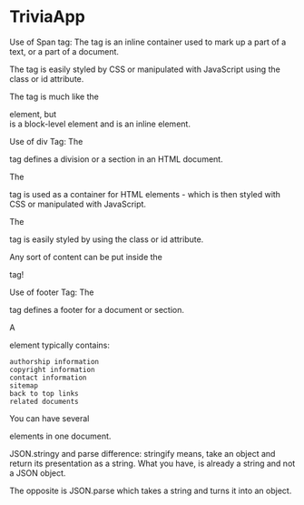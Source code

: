 # TriviaApp

Use of Span tag:
The <span> tag is an inline container used to mark up a part of a text, or a part of a document.

The <span> tag is easily styled by CSS or manipulated with JavaScript using the class or id attribute.

The <span> tag is much like the <div> element, but <div> is a block-level element and <span> is an inline element.

Use of div Tag:
The <div> tag defines a division or a section in an HTML document.

The <div> tag is used as a container for HTML elements - which is then styled with CSS or manipulated with JavaScript.

The <div> tag is easily styled by using the class or id attribute.

Any sort of content can be put inside the <div> tag! 

Use of footer Tag:
The <footer> tag defines a footer for a document or section.

A <footer> element typically contains:

    authorship information
    copyright information
    contact information
    sitemap
    back to top links
    related documents

You can have several <footer> elements in one document.

JSON.stringy and parse difference:
stringify means, take an object and return its presentation as a string. What you have, is already a string and not a JSON object.

The opposite is JSON.parse which takes a string and turns it into an object.